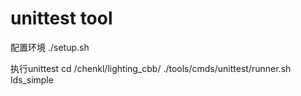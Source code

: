 <!--
 * @Author: chenkunlin chenkunlin@leedarson.com
 * @Date: 2024-05-20 11:13:58
 * @LastEditors: chenkunlin chenkunlin@leedarson.com
 * @LastEditTime: 2024-05-20 11:25:49
 * @FilePath: /chenkl/lighting_cbb/tools/cmds/unittest/README.md
 * @Description: 这是默认设置,请设置`customMade`, 打开koroFileHeader查看配置 进行设置: https://github.com/OBKoro1/koro1FileHeader/wiki/%E9%85%8D%E7%BD%AE
-->

# unittest tool 

 配置环境
./setup.sh

执行unittest 
cd /chenkl/lighting_cbb/
./tools/cmds/unittest/runner.sh lds_simple
